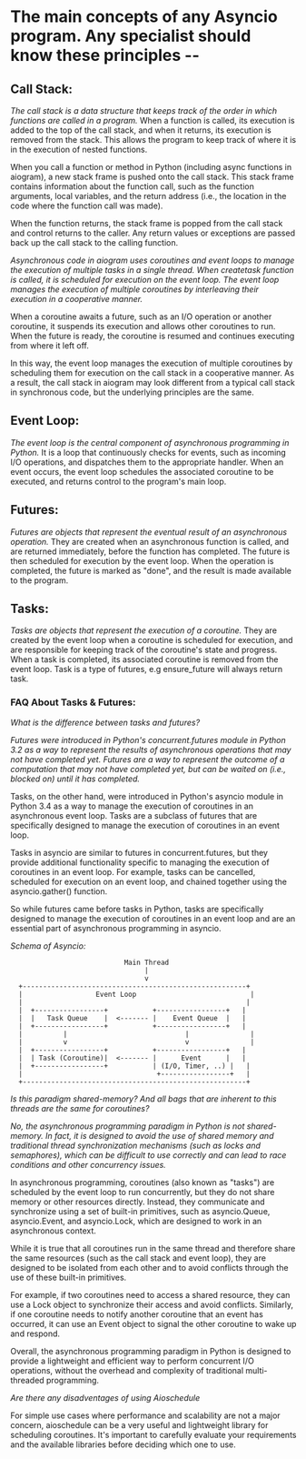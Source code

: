# The main concepts of any Asyncio program. Any specialist should know these principles --

## Call Stack: 

_The call stack is a data structure that keeps track of the order in which functions are called in a program._
When a function is called, its execution is added to the top of the call stack, and when it returns, its execution is removed from the stack. 
This allows the program to keep track of where it is in the execution of nested functions.

When you call a function or method in Python (including async functions in aiogram), a new stack frame is pushed onto the call stack. This stack frame contains information about the function call, such as the function arguments, local variables, and the return address (i.e., the location in the code where the function call was made).

When the function returns, the stack frame is popped from the call stack and control returns to the caller. Any return values or exceptions are passed back up the call stack to the calling function.

_Asynchronous code in aiogram uses coroutines and event loops to manage the execution of multiple tasks in a single thread. When createtask function is called, it is scheduled for execution on the event loop. The event loop manages the execution of multiple coroutines by interleaving their execution in a cooperative manner._

When a coroutine awaits a future, such as an I/O operation or another coroutine, it suspends its execution and allows other coroutines to run. When the future is ready, the coroutine is resumed and continues executing from where it left off.

In this way, the event loop manages the execution of multiple coroutines by scheduling them for execution on the call stack in a cooperative manner. As a result, the call stack in aiogram may look different from a typical call stack in synchronous code, but the underlying principles are the same.


## Event Loop: 

_The event loop is the central component of asynchronous programming in Python._ It is a loop that continuously checks for events, such as incoming I/O operations, and dispatches them to the appropriate handler. When an event occurs, the event loop schedules the associated coroutine to be executed, and returns control to the program's main loop.


## Futures:

_Futures are objects that represent the eventual result of an asynchronous operation._ They are created when an asynchronous function is called, and are returned immediately, before the function has completed. The future is then scheduled for execution by the event loop. When the operation is completed, the future is marked as "done", and the result is made available to the program.


## Tasks:

_Tasks are objects that represent the execution of a coroutine._ They are created by the event loop when a coroutine is scheduled for execution, and are responsible for keeping track of the coroutine's state and progress. When a task is completed, its associated coroutine is removed from the event loop. Task is a type of futures, e.g ensure_future will always return task.


### FAQ About Tasks & Futures: 

*What is the difference between tasks and futures?*

_Futures were introduced in Python's concurrent.futures module in Python 3.2 as a way to represent the results of asynchronous operations that may not have completed yet. Futures are a way to represent the outcome of a computation that may not have completed yet, but can be waited on (i.e., blocked on) until it has completed._

Tasks, on the other hand, were introduced in Python's asyncio module in Python 3.4 as a way to manage the execution of coroutines in an asynchronous event loop. Tasks are a subclass of futures that are specifically designed to manage the execution of coroutines in an event loop.

Tasks in asyncio are similar to futures in concurrent.futures, but they provide additional functionality specific to managing the execution of coroutines in an event loop. For example, tasks can be cancelled, scheduled for execution on an event loop, and chained together using the asyncio.gather() function.

So while futures came before tasks in Python, tasks are specifically designed to manage the execution of coroutines in an event loop and are an essential part of asynchronous programming in asyncio.

_Schema of Asyncio:_

                                Main Thread
                                     |
                                     v
      +-------------------------------------------------------+
      |                  Event Loop                            |
      |                                                       |
      |  +-----------------+           +-----------------+   |
      |  |   Task Queue    |  <------- |    Event Queue  |   |
      |  +-----------------+           +-----------------+   |
      |          |                             |               |
      |          v                             v               |
      |  +-----------------+           +-----------------+   |
      |  | Task (Coroutine)|  <------- |      Event      |   |
      |  +-----------------+           | (I/O, Timer, ..) |   |
      |                                 +-----------------+   |
      +-------------------------------------------------------+


*Is this paradigm shared-memory? And all bags that are inherent to this threads are the same for coroutines?*

_No, the asynchronous programming paradigm in Python is not shared-memory. In fact, it is designed to avoid the use of shared memory and traditional thread synchronization mechanisms (such as locks and semaphores), which can be difficult to use correctly and can lead to race conditions and other concurrency issues._

In asynchronous programming, coroutines (also known as "tasks") are scheduled by the event loop to run concurrently, but they do not share memory or other resources directly. Instead, they communicate and synchronize using a set of built-in primitives, such as asyncio.Queue, asyncio.Event, and asyncio.Lock, which are designed to work in an asynchronous context.

While it is true that all coroutines run in the same thread and therefore share the same resources (such as the call stack and event loop), they are designed to be isolated from each other and to avoid conflicts through the use of these built-in primitives.

For example, if two coroutines need to access a shared resource, they can use a Lock object to synchronize their access and avoid conflicts. Similarly, if one coroutine needs to notify another coroutine that an event has occurred, it can use an Event object to signal the other coroutine to wake up and respond.

Overall, the asynchronous programming paradigm in Python is designed to provide a lightweight and efficient way to perform concurrent I/O operations, without the overhead and complexity of traditional multi-threaded programming.


*Are there any disadventages of using Aioschedule*

For simple use cases where performance and scalability are not a major concern, aioschedule can be a very useful and lightweight library for scheduling coroutines. It's important to carefully evaluate your requirements and the available libraries before deciding which one to use. 
